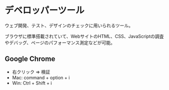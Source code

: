 # デベロッパーツール

ウェブ開発、テスト、デザインのチェックに用いられるツール。

ブラウザに標準搭載されていて、WebサイトのHTML、CSS、JavaScriptの調査やデバッグ、ページのパフォーマンス測定などが可能。

## Google Chrome

- 右クリック => 検証
- Mac: command + option + i
- Win: Ctrl + Shift + i

